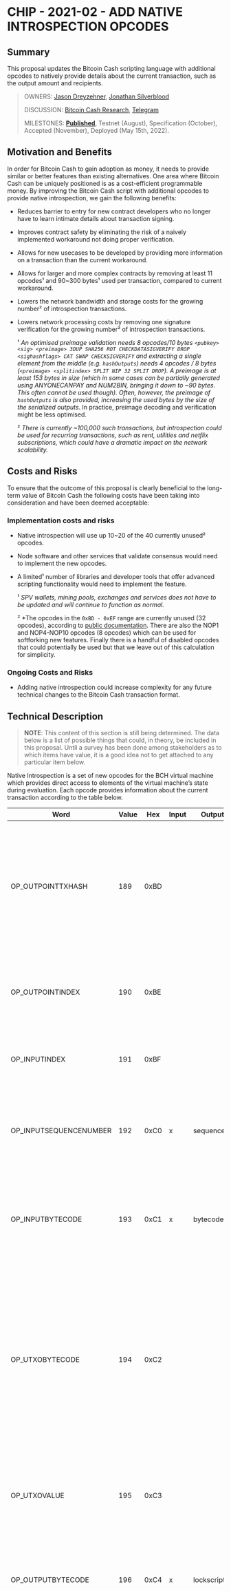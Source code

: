 # CHIP - 2021-02 - ADD NATIVE INTROSPECTION OPCODES

## Summary

This proposal updates the Bitcoin Cash scripting language with additional opcodes to natively provide details about the current transaction, such as the output amount and recipients.

> OWNERS: [Jason Dreyzehner](https://gist.github.com/bitjson), [Jonathan Silverblood](https://gitlab.com/monsterbitar)
>
> DISCUSSION: [Bitcoin Cash Research](https://bitcoincashresearch.org/t/native-introspection-chip-discussion/307), [Telegram](https://t.me/transactionintrospection)
>
> MILESTONES: **[Published](https://gitlab.com/GeneralProtocols/research/-/blob/master/CHIPs/May%202022,%20Native%20Introspection.md)**, Testnet (August), Specification (October), Accepted (November), Deployed (May 15th, 2022).

## Motivation and Benefits

In order for Bitcoin Cash to gain adoption as money, it needs to provide similar or better features than existing alternatives. One area where Bitcoin Cash can be uniquely positioned is as a cost-efficient programmable money. By improving the Bitcoin Cash script with additional opcodes to provide native introspection, we gain the following benefits:

- Reduces barrier to entry for new contract developers who no longer have to learn intimate details about transaction signing.

- Improves contract safety by eliminating the risk of a naively implemented workaround not doing proper verification.

- Allows for new usecases to be developed by providing more information on a transaction than the current workaround.

- Allows for larger and more complex contracts by removing at least 11 opcodes¹ and 90~300 bytes¹ used per transaction, compared to current workaround.

- Lowers the network bandwidth and storage costs for the growing number² of introspection transactions.

- Lowers network processing costs by removing one signature verification for the growing number² of introspection transactions.

  ¹ *An optimised preimage validation needs 8 opcodes/10 bytes `<pubkey> <sig> <preimage> 3DUP SHA256 ROT CHECKDATASIGVERIFY DROP <sighashflags> CAT SWAP CHECKSIGVERIFY` and extracting a single element from the middle (e.g. `hashOutputs`) needs 4 opcodes / 8 bytes (`<preimage> <splitindex> SPLIT NIP 32 SPLIT DROP`). A preimage is at least 153 bytes in size (which in some cases can be partially generated using ANYONECANPAY and NUM2BIN, bringing it down to ~90 bytes. This often cannot be used though). Often, however, the preimage of `hashOutputs` is also provided, increasing the used bytes by the size of the serialized outputs*. In practice, preimage decoding and verification might be less optimised.

  ² *There is currently ~100,000 such transactions, but introspection could be used for recurring transactions, such as rent, utilities and netflix subscriptions, which could have a dramatic impact on the network scalability.*

## Costs and Risks

To ensure that the outcome of this proposal is clearly beneficial to the long-term value of Bitcoin Cash the following costs have been taking into consideration and have been deemed acceptable:

### Implementation costs and risks

- Native introspection will use up 10~20 of the 40 currently unused² opcodes.

- Node software and other services that validate consensus would need to implement the new opcodes.

- A limited¹ number of libraries and developer tools that offer advanced scripting functionality would need to implement the feature.

  ¹ *SPV wallets, mining pools, exchanges and services does not have to be updated and will continue to function as normal.*

  ² *The opcodes in the `0xBD - 0xEF` range are currently unused (32 opcodes), according to [public documentation](https://documentation.cash/protocol/blockchain/script#operation-codes-opcodes). There are also the NOP1 and NOP4-NOP10 opcodes (8 opcodes) which can be used for softforking new features. Finally there is a handful of disabled opcodes that could potentially be used but that we leave out of this calculation for simplicity.

### Ongoing Costs and Risks

- Adding native introspection could increase complexity for any future technical changes to the Bitcoin Cash transaction format.

## Technical Description

> **NOTE**: This content of this section is still being determined. The data below is a list of possible things that could, in theory, be included in this proposal. Until a survey has been done among stakeholders as to which items have value, it is a good idea not to get attached to any particular item below.


Native Introspection is a set of new opcodes for the BCH virtual machine which provides direct access to elements of the virtual machine’s state during evaluation.
Each opcode provides information about the current transaction according to the table below.

Word | Value | Hex | Input | Output | Description
--- | --- | --- | --- | --- | ---
OP_OUTPOINTTXHASH | 189 | 0xBD |  |  | Push the outpoint transaction hash – the hash of the transaction which created the Unspent Transaction Output (UTXO) of the input being evaluated - to the stack in big-endian byte order.
OP_OUTPOINTINDEX | 190 | 0xBE |  |  | Push the outpoint index – the index of the Unspent Transaction Output (UTXO) of the input being evaluated – to the stack.
OP_INPUTINDEX | 191 | 0xBF |  |  | Push the index of the input being evaluated to the stack as a Script Number.
OP_INPUTSEQUENCENUMBER | 192 | 0xC0 | x | sequence | Pop the top item from the stack as an index (Script Number). Push the sequence number of the input at that index to the stack.
OP_INPUTBYTECODE | 193 | 0xC1 | x | bytecode | Pop the top item from the stack as an index (Script Number). Push the unlocking bytecode of the input at that index to the stack.
OP_UTXOBYTECODE | 194 | 0xC2 |  |  | Push the full bytecode currently being evaluated to the stack, unaffected by any OP_SEPARATOR interactions. For standard scripts, this is the locking bytecode of the Unspent Transaction Output (UTXO) spent by the input, for P2SH scripts, the UTXO's redeem script is pushed.
OP_UTXOVALUE | 195 | 0xC3 |  |  | Push the value (as a Script Number) of the Unspent Transaction Output (UTXO) spent by the input being evaluated.
OP_OUTPUTBYTECODE | 196 | 0xC4 | x | lockscript | Pop the top item from the stack as an index (Script Number). Push the locking bytecode of the output at that index to the stack.
OP_OUTPUTVALUE | 197 | 0xC5 | x | outputvalue | Pop the top item from the stack as an index (Script Number). Push the value (in satoshis) of the output at that index to the stack as an 8 byte serialized integer. This can be interpreted as a Script Number by performing `OP_BIN2NUM` as long as the numerical value fits within the Script Number limits (currently <21 BCH).
OP_TXINPUTCOUNT | 198 | 0xC6 |  |  | Push the number of inputs of the current transaction as a Script Number
OP_TXOUTPUTCOUNT | 199 | 0xC7 |  |  |  Push the number of outputs of the current transaction as a Script Number
OP_TXLOCKTIME | 200 | 0xC8 |  |  | Push the locktime of the current transaction as a Script Number
OP_TXVERSION | 201 | 0xC9 |  |  | Push the version field of the current transaction as a Script Number
OP_NUM2VARINT | 202 | 0xCA | x | x varint | Pop the top item from the stack as a Script Number. Re-encode the number as a Bitcoin VarInt and push the result.
OP_VARINT2NUM | 203 | 0xCB | x | x scriptnum | Pop the top item from the stack as a Bitcoin VarInt. Re-encode the number as a Script Number and push the result.

### Aggregated values

*NOTE: The following is not part of jasons initial list, but might be interesting to add.*

Word | Value | Hex | Input | Output | Description
--- | --- | --- | --- | --- | ---
OP_TXINPUTVALUE | ? | 0x?? |  |  | Push the total number of satoshis in all inputs of the current transaction as a Script Number?
OP_TXOUTPUTVALUE | ? | 0x?? |  |  | Push the total number of satoshis in all outputs of the current transaction as a Script Number?
OP_TXINPUTSTACKITEM | ? | 0x?? | input item |  | Pop the item index and input index from the stack. Push the stack item with the item index pushed by input with index input index to the stack.

### Hashed values

*NOTE: The following is not part of jasons initial list, but might be interesting to add.*

Several state identifiers represent the hash of other state items (Transaction Outpoints Hash, Transaction Sequence Numbers Hash, Corresponding Output Hash, and Transaction Outputs Hash).
This allows scripts to avoid manually re-hashing the values (e.g. <2> OP_PUSHSTATE OP_HASH256).
This optimization reduces transaction sizes by eliminating the hashing opcode, incentivizes better performance, and makes performance optimizations easier for implementations.

In most cases, the virtual machine will be required to perform these hash functions during a signature checking operation (with a few exceptions, e.g. Corresponding Output Hash in an input which doesn't utilize "SIGHASH_SINGLE").
By allowing scripts to request the hashed result directly, scripts are incentivized to avoid harder-to-optimize constructions (e.g. `<2> OP_PUSHSTATE OP_SHA256 OP_SHA256`).

Word | Value | Hex | Input | Output | Description
--- | --- | --- | --- | --- | ---
Transaction Sequence Numbers Hash? | ? | 0x?? |  |  | ...
Corresponding Output Hash? | ? | 0x?? |  |  | ...
Transaction Outputs Hash? | ? | 0x?? |  |  | ...

### Templated version

*NOTE: The following is not part of jasons initial list, but might be interesting to add.*

At the cost of an additional opcode, it would be possible to push multiple values at the same time, resulting in small scripts.
This could be particulary useful if you need to use a piece of information more than one time, but in different places, as you could push the same data to both places with the same push.

Word | Value | Hex | Input | Output | Description
--- | --- | --- | --- | --- | ---
OP_PUSHSTATE | ? | 0x?? |  |  | Pop the top item from the stack as a state concatenation template. If each byte of the template is recognized, push each identified state value to the stack, otherwise, error.


## Implementations

- [Andrew stone](https://github.com/gandrewstone) have implemented similar features on his [next-chain testnet](http://nextchain.cash/).
- [Jason Dreyzehner](https://github.com/bitjson) has implemented similar features in his bitcoin VM library.

### Specification

*(Specification will be provided after a few remaining design choices have been finalized)*

### Test Cases

*(Test cases will be provided after a few remaining design choices have been finalized)*

## Evaluation of Alternatives

There has been similar proposals in the past that has been used to inform the design of this proposal:

- [Jason Dreyzehner](https://github.com/bitjson) created the [initial OP_PUSHSTATE](https://github.com/bitjson/op-pushstate) proposal. Using a templated approach with a single opcode that consumed a template bytestring from the stack and returning a concatenated result to the stack. While it had a smaller impact in terms of number of opcodes it required, it was not feasable since different data points required different number of parameters and there was no good usecase for the concatenated results.

- During the development of this proposal, a version was discussed that would be templated but instead of concatenated output, would push each item separately on the stack. It was rejected since a single opcode still would need different parameters for different data points, and the benefit of additional complexity was not deemed more valuable than the cost of using multiple opcodes.

- [Tobias Rust](https://github.com/EyeOfPython) made a [multibyte version](https://github.com/slpdex/op-pushstate). While this would reduce the cost in terms of limited number of opcodes, it would also increase the size of contracts that uses it compared to singlebyte opcodes. It would further introduce additional implementation costs as no other opcode is currently multibyte.

- During the development of this proposal, it has been suggested that one could update the Bitcoin Cash scripting engine to make all opcodes multibyte or multibyte aware, effectively getting access to unlimited opcodes. This proposal is independent, but should the scripting engine get such an update, this proposal is expected to be compatible at low or no cost.

However, any delay or rejection of native introspection support may incur the following costs:

- Continued use of the inefficient workaround makes the blockchain larger than it needs to be and could have a negative impact on initial block download times and storage requirements.

- Requirement to use a difficult technical workaround in order to achieve transaction introspection could result in loss of opportunity as development costs and barrier to entry remains high.

- Complexity of the technical workaround in order to achieve transaction introspection could result in otherwise successful businesses having technical problems with their implementation that results in loss of profits and damages reputation of both the company and Bitcoin Cash as a network.

- Some applications and usecases are not possible with the workaround but depending on technical implementation details may be possible with native introspection, not serving these usecases on BCH might result in competitors building these products and gaining theses users instead.

## Security considerations

*(This depends on some specific design choices that has not yet been finalized)*

## List of major stakeholders

There is at least three major stakeholder groups:

### Companies and Organizations

There are some companies and organizations that are currently building products that utilize introspection:

- [General Protocols](https://generalprotocols.com/ "General Protocols") made [AnyHedge](https://anyhedge.com/ "AnyHedge"), a volatility risk-trading contract and are looking to build more non-custodial services and can enable more usecases with better introspection.

- [Tobias Ruck](https://twitter.com/TobiasRuck/ "Tobias Ruck") created [be.cash](https://be.cash/ "be.cash"), a refillable, offline wallet in the form of a credit card.

- [Casues Cash](https://causes.cash/ "Casues Cash") built an modified Mecenas to support recurring payments in USD.

- [Mistcoin](https://mistcoin.org/ "Mistcoin") has produced minable SLP tokens.

- [Flipstarter](https://flipstarter.cash/ "Flipstarter") was researching funding contracts as a way to improve usability, which may be possible with better introspection.

- [SmartBCH](https://smartbch.org/ "SmartBCH") is building an EVM compatible Bitcoin Cash sidechain, and might use introspection as part of a bridge between the main and side chain.

### Indepedent Developers

There is a number of independent developers who have an interest in developing tools and services that relies on introspection:

- [bitjson](https://gist.github.com/bitjson "bitjson") created [CashChannels](https://blog.bitjson.com/cashchannels-recurring-payments-for-bitcoin-cash-3b274fbfa6e2 "CashChannels"), reccuring payments for Bitcoin Cash.

- [haryu703](https://github.com/haryu703 "haryu703") created [Hamingja](https://github.com/SLPVH/hamingja "Hamingja"), a loyalty points system using non-tradable SLP token and is working on an SLP swap/trading contract.

- [Licho](https://github.com/KarolTrzeszczkowski "Licho") have created a [Last Will](https://github.com/KarolTrzeszczkowski/Electron-Cash-Last-Will-Plugin "Last Will") contract to manage inheritence, the [Mecenas](https://github.com/KarolTrzeszczkowski/Mecenas-recurring-payment-EC-plugin "Mecenas") contract for recurring payments and also considering to implement traditional games, like [NIM](https://en.m.wikipedia.org/wiki/Nim "NIM").

- [p0oker](https://twitter.com/p0oker "p0oker") created an [SLP Vending contract](https://github.com/p0o/yield-farming-bch-smart-contract "SLP Vending contract") that mints tokens on-demand and is building a BCH staking contract that mints tokens over time and an SLP exchange contract to sell NFTs.

- [Tobias Ruck](https://twitter.com/TobiasRuck/ "Tobias Ruck") is looking into a non-custodial on-chain gambling product.

- [James Cramer](https://twitter.com/James_Cramer "James Cramer") is experimenting with [SLP Mint Guard](https://github.com/simpleledger/Electron-Cash-SLP/blob/cashscript-dev/lib/cashscript/slp_mint_guard.cash "SLP Mint Guard") to protect minting batons, [SLP Vault](https://github.com/simpleledger/Electron-Cash-SLP/blob/cashscript-dev/lib/cashscript/slp_vault.cash "SLP Vault") to help reclaim unclaimed tokens, making [tokens with minting schedules](https://github.com/simpleledgerinc/slp-mint-contracts "tokens with minting schedules") and [SLP Dollars](https://github.com/simpleledgerinc/cashscript/blob/master/examples/slp_dollar.cash "SLP Dollars") that are tokens freezable by the issuer.

### Investors

There are people and organizations that have invested into the BCH token and ecosystem on the premise that it is expected to become peer to peer electronic cash for the world. Miners are a clear such group who have invested into the ecosystem. These stakeholders expects the token to get adopted in all the same places where money is traditionally used, which includes in financial services.

## Statements

...

### [General Protocols](https://generalprotocols.com/ "General Protocols")
> The CHIP requires further analysis and specification before it is possible to take a strong position. GP commits to supporting this CHIP with reasonable resources. GP predicts that the benefits to BCH value and network effect will greatly outweigh the costs. Regarding the multiple implementation options available, GP sees multiple good options and encourages the active CHIP participants to choose one with reasonable logic and zero polarization.

### [p0oker](https://twitter.com/p0oker "p0oker")
> I believe removing the current work arounds with the addition of native introspection OP Codes can improve the reliability of the smart contracts on Bitcoin Cash. Covenants are important and useful in many business use cases and it’s important to make them bulletproof!

### [Licho](https://github.com/KarolTrzeszczkowski "Licho")
> The covenant technology have proven to be a vibrant area of BCH development. It allows us to replicate more and more of traditional banking services in a non-custodial way. The native introspection seems to be the key ingredient of the future of permissionless money.

### Tom Zander — founder [Flowee](https://flowee.org/ "Flowee")
> This CHIP is super valuable and I fully support the direction this is going in and the ideas behind this chip. I will continue to monitor the progress with enthusiasm.

## Copyright Notice

Copyright (c) 2021 GeneralProtocols / Research

Permission is granted to copy, distribute and/or modify this document under the terms of the [MIT license](https://gitlab.com/GeneralProtocols/research/chips/-/blob/master/LICENSE).
